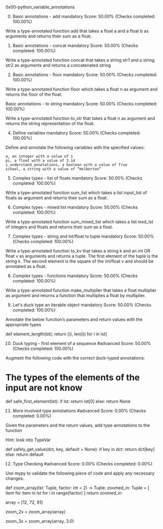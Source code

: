 0x00-python_variable_annotations


0. Basic annotations - add
mandatory
Score: 50.00% (Checks completed: 100.00%)

Write a type-annotated function add that takes a float a and a float b as arguments and returns their sum as a float. 



1. Basic annotations - concat
mandatory
Score: 50.00% (Checks completed: 100.00%)

Write a type-annotated function concat that takes a string str1 and a string str2 as arguments and returns a concatenated string



2. Basic annotations - floor
mandatory
Score: 50.00% (Checks completed: 100.00%)

Write a type-annotated function floor which takes a float n as argument and returns the floor of the float.

Basic annotations - to string
mandatory
Score: 50.00% (Checks completed: 100.00%)

Write a type-annotated function to_str that takes a float n as argument and returns the string representation of the float.


4. Define variables
mandatory
Score: 50.00% (Checks completed: 100.00%)

Define and annotate the following variables with the specified values:

    a, an integer with a value of 1
    pi, a float with a value of 3.14
    i_understand_annotations, a boolean with a value of True
    school, a string with a value of “Holberton”



5. Complex types - list of floats
mandatory
Score: 50.00% (Checks completed: 100.00%)

Write a type-annotated function sum_list which takes a list input_list of floats as argument and returns their sum as a float.


6. Complex types - mixed list
mandatory
Score: 50.00% (Checks completed: 100.00%)

Write a type-annotated function sum_mixed_list which takes a list mxd_lst of integers and floats and returns their sum as a float.


7. Complex types - string and int/float to tuple
mandatory
Score: 50.00% (Checks completed: 100.00%)

Write a type-annotated function to_kv that takes a string k and an int OR float v as arguments and returns a tuple. The first element of the tuple is the string k. The second element is the square of the int/float v and should be annotated as a float.


8. Complex types - functions
mandatory
Score: 50.00% (Checks completed: 100.00%)

Write a type-annotated function make_multiplier that takes a float multiplier as argument and returns a function that multiplies a float by multiplier.


9. Let's duck type an iterable object
mandatory
Score: 50.00% (Checks completed: 100.00%)

Annotate the below function’s parameters and return values with the appropriate types

def element_length(lst):
    return [(i, len(i)) for i in lst]



10. Duck typing - first element of a sequence
#advanced
Score: 50.00% (Checks completed: 100.00%)

Augment the following code with the correct duck-typed annotations:

# The types of the elements of the input are not know
def safe_first_element(lst):
    if lst:
        return lst[0]
    else:
        return None



11. More involved type annotations
#advanced
Score: 0.00% (Checks completed: 0.00%)

Given the parameters and the return values, add type annotations to the function

Hint: look into TypeVar

def safely_get_value(dct, key, default = None):
    if key in dct:
        return dct[key]
    else:
        return default



12. Type Checking
#advanced
Score: 0.00% (Checks completed: 0.00%)

Use mypy to validate the following piece of code and apply any necessary changes.

def zoom_array(lst: Tuple, factor: int = 2) -> Tuple:
    zoomed_in: Tuple = [
        item for item in lst
        for i in range(factor)
    ]
    return zoomed_in


array = [12, 72, 91]

zoom_2x = zoom_array(array)

zoom_3x = zoom_array(array, 3.0)


